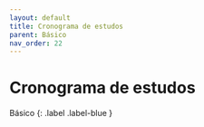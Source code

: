 ```yaml
---
layout: default
title: Cronograma de estudos
parent: Básico
nav_order: 22
---
```


# Cronograma de estudos

Básico
{: .label .label-blue }
